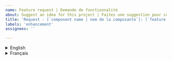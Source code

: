 ```yaml
---
name: Feature request | Demande de fonctionnalité
about: Suggest an idea for this project | Faites une suggestion pour ce projet
title: 'Request - [`component name | nom de la composante`]: [`feature | fonctionnalité`]'
labels: 'enhancement'
assignees: ''

---
```

<details>
<summary>English</summary>

**Is your feature request related to a problem? Please describe.**
<!-- Mandatory -->
A clear and concise description of what the problem is. Ex. I'm always frustrated when [...]

**Intended users**
<!-- Optional -->
List the people that will benefit from this feature (if you have data, it's even better).

**Describe the solution you'd like**
<!-- Optional -->
A clear and concise description of what you want to happen.

**Describe alternatives you've considered**
<!-- Optional -->
A clear and concise description of any alternative solutions or features you've considered.

**Additional context**
<!-- Optional -->
Add any other context or screenshots about the feature request here.
</details>
<details>
<summary>Français</summary>

**Votre demande de fonctionnalité est-elle liée à un problème? Décrivez s'il vous plait.**
<!-- Obligatoire -->
Une description claire et concise du problème. Exemple : Je suis toujours frustré quand [...]

**Utilisateurs prévus**
<!-- Obligatoire -->
Énumérez les personnes qui bénéficieront de cette fonctionnalité (si vous avez des données, c'est encore mieux).

**Describe the solution you'd like**
<!-- Facultatif -->
A clear and concise description of what you want to happen.

**Describe alternatives you've considered**
<!-- Facultatif -->
A clear and concise description of any alternative solutions or features you've considered.

**Additional context**
<!-- Facultatif -->
Add any other context or screenshots about the feature request here.
</details>